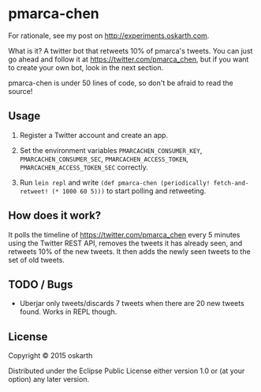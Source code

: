 # pmarca-chen

For rationale, see my post on http://experiments.oskarth.com.

What is it? A twitter bot that retweets 10% of pmarca's tweets. You
can just go ahead and follow it at https://twitter.com/pmarca_chen,
but if you want to create your own bot, look in the next section.

pmarca-chen is under 50 lines of code, so don't be afraid to read the
source!

## Usage

1. Register a Twitter account and create an app.

2. Set the environment variables `PMARCACHEN_CONSUMER_KEY`,
   `PMARCACHEN_CONSUMER_SEC`, `PMARCACHEN_ACCESS_TOKEN`,
   `PMARCACHEN_ACCESS_TOKEN_SEC` correctly.

3. Run `lein repl` and write `(def pmarca-chen (periodically!
   fetch-and-retweet! (* 1000 60 5)))` to start polling and
   retweeting.

## How does it work?

It polls the timeline of https://twitter.com/pmarca_chen every 5
minutes using the Twitter REST API, removes the tweets it has already
seen, and retweets 10% of the new tweets. It then adds the newly seen
tweets to the set of old tweets.

## TODO / Bugs

- Uberjar only tweets/discards 7 tweets when there are 20 new tweets
  found. Works in REPL though.

## License

Copyright © 2015 oskarth

Distributed under the Eclipse Public License either version 1.0 or (at
your option) any later version.
